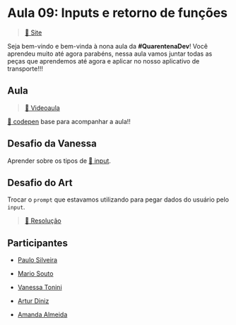 # Aula 09: Inputs e retorno de funções

> [:link: Site](https://www.alura.com.br/quarentenadev/aula09-inputs-e-retorno-de-funcao "Site da aula 09")

Seja bem-vindo e bem-vinda à nona aula da **#QuarentenaDev**!
Você aprendeu muito até agora parabéns, nessa aula vamos juntar todas as peças que aprendemos até agora e aplicar no nosso aplicativo de transporte!!!

## Aula

> [:link: Videoaula](https://www.youtube.com/watch?v=p5wzR-VVdNs "Vídeo não listado no YouTube")

[:link: codepen](https://codepen.io/felipedotcom/pen/GRpRJjq "codepen do felipe") base para acompanhar a aula!!

## Desafio da Vanessa

Aprender sobre os tipos de [:link: input](https://developer.mozilla.org/pt-BR/docs/Web/HTML/Element/input "imput em HTML").

## Desafio do Art

Trocar o `prompt` que estavamos utilizando para pegar dados do usuário pelo `input`.

> [:dart: Resolução](https://codepen.io/newtmagalhaes/pen/wvKaKYX "Código no codepen")

## Participantes

- [Paulo Silveira](https://twitter.com/paulo_caelum "Perfil no Twitter")

- [Mario Souto](https://twitter.com/omariosouto "Perfil no Twitter")

- [Vanessa Tonini](https://twitter.com/vanessametonini "Perfil no Twitter")

- [Artur Diniz](https://twitter.com/artdiniz "Perfil no Twitter")

- [Amanda Almeida](https://www.instagram.com/theamandaalmeida "Perfil no Twitter")
